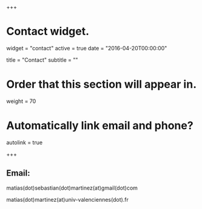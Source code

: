 +++
# Contact widget.
widget = "contact"
active = true
date = "2016-04-20T00:00:00"

title = "Contact"
subtitle = ""

# Order that this section will appear in.
weight = 70

# Automatically link email and phone?
autolink = true

+++

## Email: 

matias(dot)sebastian(dot)martinez(at)gmail(dot)com

matias(dot)martinez(at)univ-valenciennes(dot).fr

